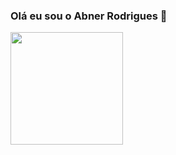 ### Olá eu sou o Abner Rodrigues 👋

<div>
  <a></a>
  <img height="180em" src="https://github-readme-stats.vercel.app/api?username=AbnerRS&show_icons=true&theme=dracula&include_all_commits=true"/>
</div>

